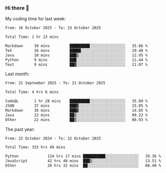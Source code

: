 ### Hi there 👋

My coding time for last week:

<!--START_SECTION:week-->

```txt
From: 16 October 2025 - To: 23 October 2025

Total Time: 1 hr 23 mins

Markdown     30 mins         █████████░░░░░░░░░░░░░░░░   35.86 %
TeX          16 mins         █████░░░░░░░░░░░░░░░░░░░░   19.48 %
Java         10 mins         ███▒░░░░░░░░░░░░░░░░░░░░░   12.95 %
Python       9 mins          ███░░░░░░░░░░░░░░░░░░░░░░   11.44 %
Text         9 mins          ██▓░░░░░░░░░░░░░░░░░░░░░░   11.07 %
```

<!--END_SECTION:week-->

Last month:

<!--START_SECTION:month-->

```txt
From: 21 September 2025 - To: 21 October 2025

Total Time: 4 hrs 6 mins

CodeQL       1 hr 28 mins    █████████░░░░░░░░░░░░░░░░   35.89 %
JSON         37 mins         ███▓░░░░░░░░░░░░░░░░░░░░░   15.05 %
Markdown     36 mins         ███▓░░░░░░░░░░░░░░░░░░░░░   14.85 %
Java         22 mins         ██▒░░░░░░░░░░░░░░░░░░░░░░   09.22 %
Other        22 mins         ██▒░░░░░░░░░░░░░░░░░░░░░░   08.93 %
```

<!--END_SECTION:month-->

The past year:

<!--START_SECTION:year-->

```txt
From: 22 October 2024 - To: 22 October 2025

Total Time: 315 hrs 49 mins

Python             124 hrs 17 mins ██████████░░░░░░░░░░░░░░░   39.36 %
JavaScript         42 hrs 40 mins  ███▒░░░░░░░░░░░░░░░░░░░░░   13.51 %
Other              26 hrs 32 mins  ██░░░░░░░░░░░░░░░░░░░░░░░   08.40 %
```

<!--END_SECTION:year-->
